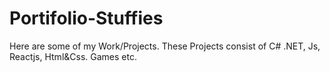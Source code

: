 # Portifolio-Stuffies
Here are some of my Work/Projects. These Projects consist of C# .NET, Js, Reactjs, Html&amp;Css. Games etc.
